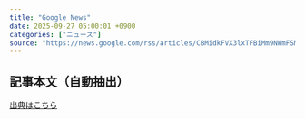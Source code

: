 ```yaml
---
title: "Google News"
date: 2025-09-27 05:00:01 +0900
categories: ["ニュース"]
source: "https://news.google.com/rss/articles/CBMidkFVX3lxTFBiMm9NWmFSMGtFS1ozZFV0Mno4emZZVzMyVkFXODVrLVE1QmRjX08xZy16S1owNFp4NXNxSU9ERGc5MkhVOF9pX3lLWVQySERBRElIT3FTZDlZQlZXbmFIWmx4MTF3S2w4T1hxVm9BTUdNRlBsS0E?oc=5"
---
```


## 記事本文（自動抽出）
<body class="y0K44d EA71Tc" id="readabilityBody"></body>

[出典はこちら](https://news.google.com/rss/articles/CBMidkFVX3lxTFBiMm9NWmFSMGtFS1ozZFV0Mno4emZZVzMyVkFXODVrLVE1QmRjX08xZy16S1owNFp4NXNxSU9ERGc5MkhVOF9pX3lLWVQySERBRElIT3FTZDlZQlZXbmFIWmx4MTF3S2w4T1hxVm9BTUdNRlBsS0E?oc=5)
